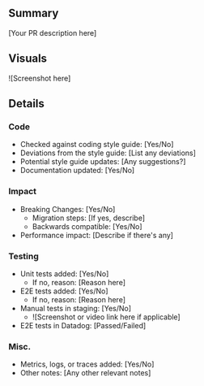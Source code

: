 ## Summary
<!-- Briefly describe what this PR is about. -->
[Your PR description here]

## Visuals
<!-- Attach screenshots or videos of any visual changes. If none, delete this section. -->
![Screenshot here]

## Details

### Code
- Checked against coding style guide: [Yes/No]
- Deviations from the style guide: [List any deviations]
- Potential style guide updates: [Any suggestions?]
- Documentation updated: [Yes/No]

### Impact
- Breaking Changes: [Yes/No]
  - Migration steps: [If yes, describe]
  - Backwards compatible: [Yes/No]
- Performance impact: [Describe if there's any]

### Testing
- Unit tests added: [Yes/No]
  - If no, reason: [Reason here]
- E2E tests added: [Yes/No]
  - If no, reason: [Reason here]
- Manual tests in staging: [Yes/No]
  - ![Screenshot or video link here if applicable]
- E2E tests in Datadog: [Passed/Failed]

### Misc.
- Metrics, logs, or traces added: [Yes/No]
- Other notes: [Any other relevant notes]
